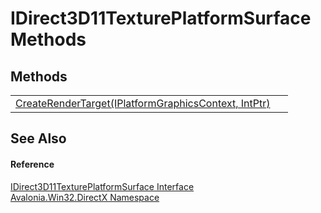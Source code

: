# IDirect3D11TexturePlatformSurface Methods




## Methods
<table>
<tr>
<td><a href="M_Avalonia_Win32_DirectX_IDirect3D11TexturePlatformSurface_CreateRenderTarget">CreateRenderTarget(IPlatformGraphicsContext, IntPtr)</a></td>
<td> </td>
</tr>
</table>

## See Also


#### Reference
<a href="T_Avalonia_Win32_DirectX_IDirect3D11TexturePlatformSurface">IDirect3D11TexturePlatformSurface Interface</a>  
<a href="N_Avalonia_Win32_DirectX">Avalonia.Win32.DirectX Namespace</a>  

